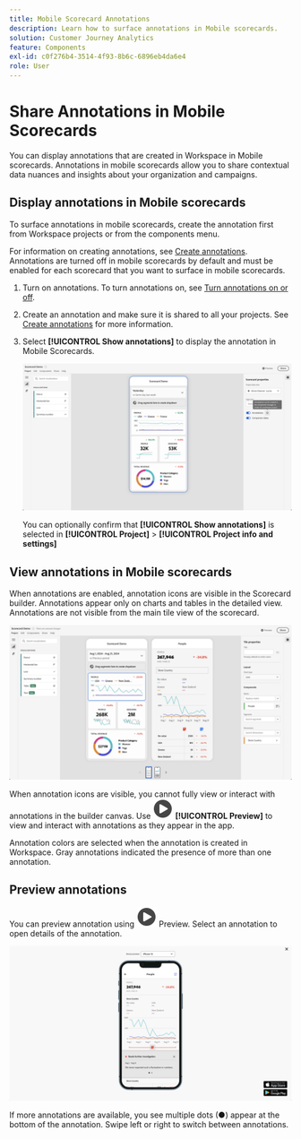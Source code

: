 ```yaml
---
title: Mobile Scorecard Annotations
description: Learn how to surface annotations in Mobile scorecards.
solution: Customer Journey Analytics
feature: Components
exl-id: c0f276b4-3514-4f93-8b6c-6896eb4da6e4
role: User
---
```


# Share Annotations in Mobile Scorecards

You can display annotations that are created in Workspace in Mobile scorecards. Annotations in mobile scorecards allow you to share contextual data nuances and insights about your organization and campaigns.


## Display annotations in Mobile scorecards

To surface annotations in mobile scorecards, create the annotation first from Workspace projects or from the components menu.

For information on creating annotations, see [Create annotations](create-annotations.md). Annotations are turned off in mobile scorecards by default and must be enabled for each scorecard that you want to surface in mobile scorecards.

1. Turn on annotations. To turn annotations on, see [Turn annotations on or off](overview.md#turn-annotations-on-or-off).

1. Create an annotation and make sure it is shared to all your projects. See [Create annotations](create-annotations.md) for more information.

1. Select **[!UICONTROL Show annotations]** to display the annotation in Mobile Scorecards.

   ![Mobile annotations options for scorecards.](assets/annotations-scorecard-onoff.png)

   You can optionally confirm that **[!UICONTROL Show annotations]** is selected in **[!UICONTROL Project]** > **[!UICONTROL Project info and settings]**

## View annotations in Mobile scorecards

When annotations are enabled, annotation icons are visible in the Scorecard builder. Annotations appear only on charts and tables in the detailed view. Annotations are not visible from the main tile view of the scorecard.

 ![Scorecard Builder highlighting the annotation icons.](assets/annotations-scorecard.png)

When annotation icons are visible, you cannot fully view or interact with annotations in the builder canvas. Use ![PlayCircle](/help/assets/icons/PlayCircle.svg) **[!UICONTROL Preview]** to view and interact with annotations as they appear in the app.

Annotation colors are selected when the annotation is created in Workspace. Gray annotations indicated the presence of more than one annotation. 

## Preview annotations

You can preview annotation using ![PlayCircle](/help/assets/icons/PlayCircle.svg) Preview. Select an annotation to open details of the annotation. 

![Annotation mobile scorecard preview](assets/annotations-scorecard-preview.png)

If more annotations are available, you see multiple dots (●) appear at the bottom of the annotation. Swipe left or right to switch between annotations.

